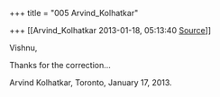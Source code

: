 +++
title = "005 Arvind_Kolhatkar"

+++
[[Arvind_Kolhatkar	2013-01-18, 05:13:40 [Source](https://groups.google.com/g/samskrita/c/j7-1kKFKRMU)]]



Vishnu,

  

Thanks for the correction...

  

Arvind Kolhatkar, Toronto, January 17, 2013.

